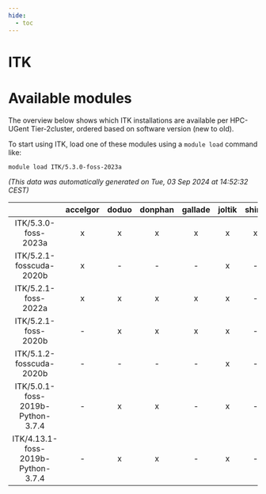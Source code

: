 ```yaml
---
hide:
  - toc
---
```


ITK
===

# Available modules


The overview below shows which ITK installations are available per HPC-UGent Tier-2cluster, ordered based on software version (new to old).

To start using ITK, load one of these modules using a `module load` command like:

```shell
module load ITK/5.3.0-foss-2023a
```

*(This data was automatically generated on Tue, 03 Sep 2024 at 14:52:32 CEST)*  

| |accelgor|doduo|donphan|gallade|joltik|shinx|skitty|
| :---: | :---: | :---: | :---: | :---: | :---: | :---: | :---: |
|ITK/5.3.0-foss-2023a|x|x|x|x|x|x|x|
|ITK/5.2.1-fosscuda-2020b|x|-|-|-|x|-|-|
|ITK/5.2.1-foss-2022a|x|x|x|x|x|-|x|
|ITK/5.2.1-foss-2020b|-|x|x|x|x|-|x|
|ITK/5.1.2-fosscuda-2020b|-|-|-|-|x|-|-|
|ITK/5.0.1-foss-2019b-Python-3.7.4|-|x|x|-|x|-|x|
|ITK/4.13.1-foss-2019b-Python-3.7.4|-|x|x|-|x|-|x|
